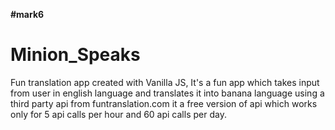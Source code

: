 **#mark6** 
# Minion_Speaks
Fun translation app created with Vanilla JS,
It's a fun app which takes input from user in english language and translates it into banana language using a third party api from funtranslation.com
it a free version of api which works only for 5 api calls per hour and 60 api calls per day.
